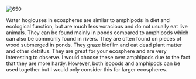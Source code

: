 ![650](c921d8e0355c6ce1d875384e7bb06ccf.png)

Water hoglouses in ecospheres are similar to amphipods in diet and ecological function, but are much less voracious and do not usually eat live animals. They can be found mainly in ponds compared to amphipods which can also be commonly found in rivers. They are often found on pieces of wood submerged in ponds. They graze biofilm and eat dead plant matter and other detritus. They are great for your ecosphere and are very interesting to observe. I would choose these over amphipods due to the fact that they are more hardy. However, both isopods and amphipods can be used together but I would only consider this for larger ecospheres.